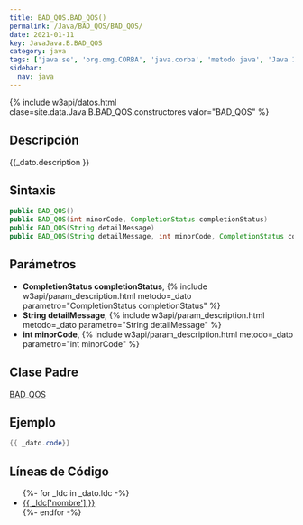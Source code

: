 ```yaml
---
title: BAD_QOS.BAD_QOS()
permalink: /Java/BAD_QOS/BAD_QOS/
date: 2021-01-11
key: JavaJava.B.BAD_QOS
category: java
tags: ['java se', 'org.omg.CORBA', 'java.corba', 'metodo java', 'Java 1.5']
sidebar: 
  nav: java
---
```


{% include w3api/datos.html clase=site.data.Java.B.BAD_QOS.constructores valor="BAD_QOS" %}

## Descripción
{{_dato.description }}

## Sintaxis
~~~java
public BAD_QOS()
public BAD_QOS(int minorCode, CompletionStatus completionStatus)
public BAD_QOS(String detailMessage)
public BAD_QOS(String detailMessage, int minorCode, CompletionStatus completionStatus)
~~~

## Parámetros
* **CompletionStatus completionStatus**,  {% include w3api/param_description.html metodo=_dato parametro="CompletionStatus completionStatus" %}
* **String detailMessage**,  {% include w3api/param_description.html metodo=_dato parametro="String detailMessage" %}
* **int minorCode**,  {% include w3api/param_description.html metodo=_dato parametro="int minorCode" %}

## Clase Padre
[BAD_QOS](/Java/BAD_QOS/)

## Ejemplo
~~~java
{{ _dato.code}}
~~~

## Líneas de Código
<ul>
{%- for _ldc in _dato.ldc -%}
   <li>
       <a href="{{_ldc['url'] }}">{{ _ldc['nombre'] }}</a>
   </li>
{%- endfor -%}
</ul>
